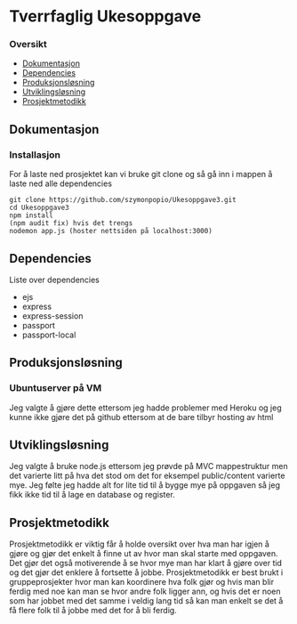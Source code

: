 # Tverrfaglig Ukesoppgave
### Oversikt
* [Dokumentasjon](#dokumentasjon)
* [Dependencies](#dependencies)
* [Produksjonsløsning](#produksjonsløsning)
* [Utviklingsløsning](#utviklingsløsning)
* [Prosjektmetodikk](#prosjektmetodikk)

## Dokumentasjon
### Installasjon
For å laste ned prosjektet kan vi bruke git clone og så gå inn i mappen å laste ned alle dependencies
```
git clone https://github.com/szymonpopio/Ukesoppgave3.git
cd Ukesoppgave3
npm install
(npm audit fix) hvis det trengs
nodemon app.js (hoster nettsiden på localhost:3000)
```

## Dependencies
Liste over dependencies

* ejs
* express
* express-session
* passport
* passport-local

## Produksjonsløsning
### Ubuntuserver på VM
Jeg valgte å gjøre dette ettersom jeg hadde problemer med Heroku og jeg kunne ikke gjøre det på github ettersom at de bare tilbyr hosting av html
	
## Utviklingsløsning
Jeg valgte å bruke node.js ettersom jeg prøvde på MVC mappestruktur men det varierte litt på hva det stod om det for eksempel public/content varierte mye. Jeg følte jeg hadde alt for lite tid til å bygge mye på oppgaven så jeg fikk ikke tid til å lage en database og register.

## Prosjektmetodikk
Prosjektmetodikk er viktig får å holde oversikt over hva man har igjen å gjøre og gjør det enkelt å finne ut av hvor man skal starte med oppgaven. Det gjør det også motiverende å se hvor mye man har klart å gjøre over tid og det gjør det enklere å fortsette å jobbe. Prosjektmetodikk er best brukt i gruppeprosjekter hvor man kan koordinere hva folk gjør og hvis man blir ferdig med noe kan man se hvor andre folk ligger ann, og hvis det er noen som har jobbet med det samme i veldig lang tid så kan man enkelt se det å få flere folk til å jobbe med det for å bli ferdig.
